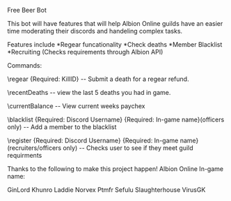 Free Beer Bot

This bot will have features that will help Albion Online guilds have an easier time moderating their discords and handeling complex tasks.

Features include
*Regear funcationality
*Check deaths
*Member Blacklist
*Recruiting (Checks requirements through Albion API)



Commands:

\regear {Required: KillID} -- Submit a death for a regear refund.

\recentDeaths -- view the last 5 deaths you had in game.

\currentBalance -- View current weeks paychex

\blacklist {Required: Discord Username} {Required: In-game name}(officers only) -- Add a member to the blacklist

\register {Required: Discord Username} {Required: In-game name}(recruiters/officers only) -- Checks user to see if they meet guild requirments



Thanks to the following to make this project happen!
Albion Online In-game name:

GinLord
Khunro
Laddie
Norvex
Ptmfr
Sefulu
Slaughterhouse
VirusGK


